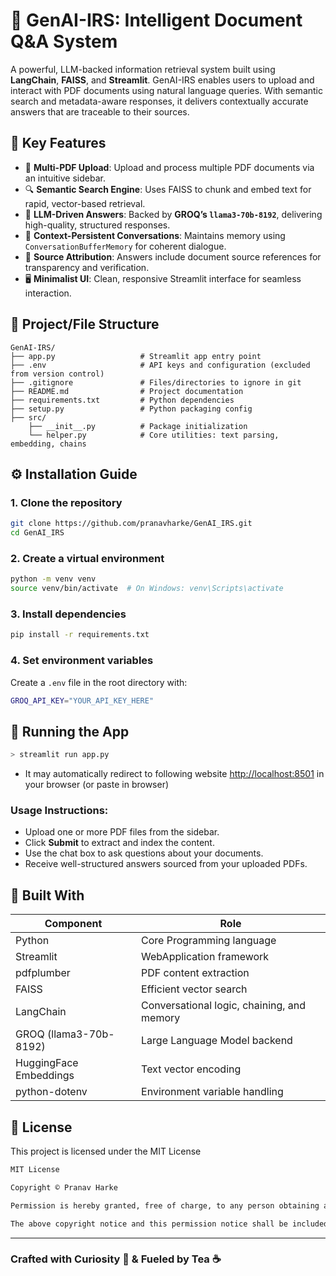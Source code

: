 
# 🤖 GenAI-IRS: Intelligent Document Q&A System

A powerful, LLM-backed information retrieval system built using **LangChain**, **FAISS**, and **Streamlit**. GenAI-IRS enables users to upload and interact with PDF documents using natural language queries. With semantic search and metadata-aware responses, it delivers contextually accurate answers that are traceable to their sources.

## 🚀 Key Features

- 📄 **Multi-PDF Upload**: Upload and process multiple PDF documents via an intuitive sidebar.
- 🔍 **Semantic Search Engine**: Uses FAISS to chunk and embed text for rapid, vector-based retrieval.
- 🧠 **LLM-Driven Answers**: Backed by **GROQ’s `llama3-70b-8192`**, delivering high-quality, structured responses.
- 💬 **Context-Persistent Conversations**: Maintains memory using `ConversationBufferMemory` for coherent dialogue.
- 🧾 **Source Attribution**: Answers include document source references for transparency and verification.
- 🖥️ **Minimalist UI**: Clean, responsive Streamlit interface for seamless interaction.

## 📁 Project/File Structure

```
GenAI-IRS/
├── app.py                   # Streamlit app entry point
├── .env                     # API keys and configuration (excluded from version control)
├── .gitignore               # Files/directories to ignore in git
├── README.md                # Project documentation
├── requirements.txt         # Python dependencies
├── setup.py                 # Python packaging config
├── src/
    ├── __init__.py          # Package initialization
    └── helper.py            # Core utilities: text parsing, embedding, chains
```

## ⚙️ Installation Guide

### 1. Clone the repository
```bash
git clone https://github.com/pranavharke/GenAI_IRS.git
cd GenAI_IRS
```

### 2. Create a virtual environment
```bash
python -m venv venv
source venv/bin/activate  # On Windows: venv\Scripts\activate
```

### 3. Install dependencies
```bash
pip install -r requirements.txt
```

### 4. Set environment variables
Create a `.env` file in the root directory with:
```bash
GROQ_API_KEY="YOUR_API_KEY_HERE"
```

## 🧪 Running the App

```bash
> streamlit run app.py
```
- It may automatically redirect to following website [http://localhost:8501](http://localhost:8501) in your browser (or paste in browser)

### Usage Instructions:
- Upload one or more PDF files from the sidebar.
- Click **Submit** to extract and index the content.
- Use the chat box to ask questions about your documents.
- Receive well-structured answers sourced from your uploaded PDFs.

## 🧱 Built With

| Component                 | Role                                        |
|--------------------------|---------------------------------------------|
| Python                   | Core Programming language                               |
| Streamlit                | WebApplication framework                            |
| pdfplumber               | PDF content extraction                      |
| FAISS                    | Efficient vector search                     |
| LangChain                | Conversational logic, chaining, and memory  |
| GROQ (llama3-70b-8192)   | Large Language Model backend                |
| HuggingFace Embeddings   | Text vector encoding                        |
| python-dotenv            | Environment variable handling               |


## 📄 License

This project is licensed under the MIT License

```bash
MIT License

Copyright ©️ Pranav Harke

Permission is hereby granted, free of charge, to any person obtaining a copy of this software and associated documentation files (the “Software”), to deal in the Software without restriction, including without limitation the rights to use, copy, modify, merge, publish, distribute, sublicense, and/or sell copies of the Software, and to permit persons to whom the Software is furnished to do so, subject to the following conditions:

The above copyright notice and this permission notice shall be included in all copies or substantial portions of the Software.
```
---

### Crafted with Curiosity 🤔 & Fueled by Tea ☕
